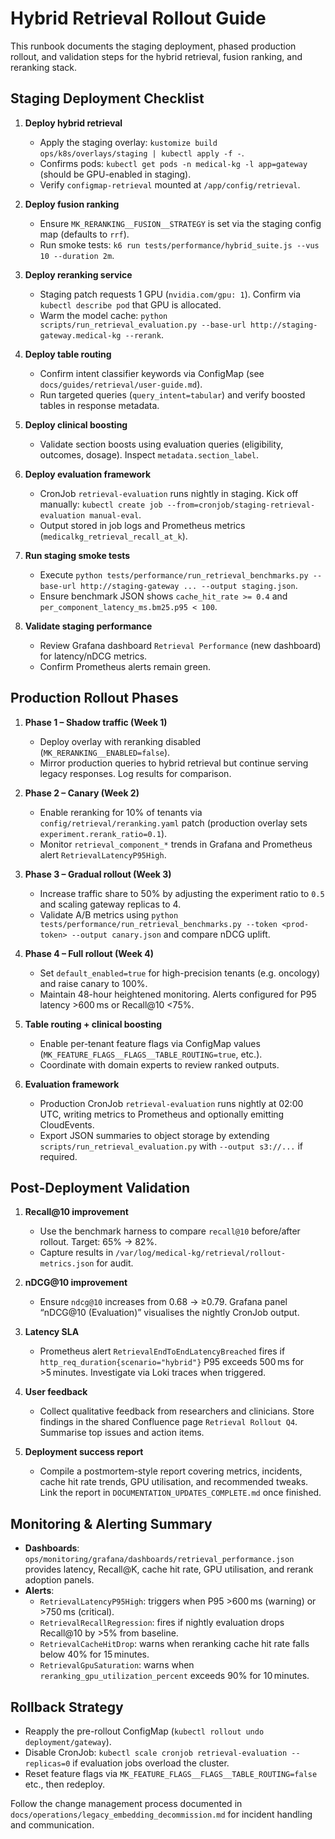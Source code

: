 # Hybrid Retrieval Rollout Guide

This runbook documents the staging deployment, phased production rollout, and validation steps for the hybrid retrieval, fusion ranking, and reranking stack.

## Staging Deployment Checklist

1. **Deploy hybrid retrieval**
   - Apply the staging overlay: `kustomize build ops/k8s/overlays/staging | kubectl apply -f -`.
   - Confirms pods: `kubectl get pods -n medical-kg -l app=gateway` (should be GPU-enabled in staging).
   - Verify `configmap-retrieval` mounted at `/app/config/retrieval`.

2. **Deploy fusion ranking**
   - Ensure `MK_RERANKING__FUSION__STRATEGY` is set via the staging config map (defaults to `rrf`).
   - Run smoke tests: `k6 run tests/performance/hybrid_suite.js --vus 10 --duration 2m`.

3. **Deploy reranking service**
   - Staging patch requests 1 GPU (`nvidia.com/gpu: 1`). Confirm via `kubectl describe pod` that GPU is allocated.
   - Warm the model cache: `python scripts/run_retrieval_evaluation.py --base-url http://staging-gateway.medical-kg --rerank`.

4. **Deploy table routing**
   - Confirm intent classifier keywords via ConfigMap (see `docs/guides/retrieval/user-guide.md`).
   - Run targeted queries (`query_intent=tabular`) and verify boosted tables in response metadata.

5. **Deploy clinical boosting**
   - Validate section boosts using evaluation queries (eligibility, outcomes, dosage). Inspect `metadata.section_label`.

6. **Deploy evaluation framework**
   - CronJob `retrieval-evaluation` runs nightly in staging. Kick off manually: `kubectl create job --from=cronjob/staging-retrieval-evaluation manual-eval`.
   - Output stored in job logs and Prometheus metrics (`medicalkg_retrieval_recall_at_k`).

7. **Run staging smoke tests**
   - Execute `python tests/performance/run_retrieval_benchmarks.py --base-url http://staging-gateway ... --output staging.json`.
   - Ensure benchmark JSON shows `cache_hit_rate >= 0.4` and `per_component_latency_ms.bm25.p95 < 100`.

8. **Validate staging performance**
   - Review Grafana dashboard `Retrieval Performance` (new dashboard) for latency/nDCG metrics.
   - Confirm Prometheus alerts remain green.

## Production Rollout Phases

1. **Phase 1 – Shadow traffic (Week 1)**
   - Deploy overlay with reranking disabled (`MK_RERANKING__ENABLED=false`).
   - Mirror production queries to hybrid retrieval but continue serving legacy responses. Log results for comparison.

2. **Phase 2 – Canary (Week 2)**
   - Enable reranking for 10% of tenants via `config/retrieval/reranking.yaml` patch (production overlay sets `experiment.rerank_ratio=0.1`).
   - Monitor `retrieval_component_*` trends in Grafana and Prometheus alert `RetrievalLatencyP95High`.

3. **Phase 3 – Gradual rollout (Week 3)**
   - Increase traffic share to 50% by adjusting the experiment ratio to `0.5` and scaling gateway replicas to 4.
   - Validate A/B metrics using `python tests/performance/run_retrieval_benchmarks.py --token <prod-token> --output canary.json` and compare nDCG uplift.

4. **Phase 4 – Full rollout (Week 4)**
   - Set `default_enabled=true` for high-precision tenants (e.g. oncology) and raise canary to 100%.
   - Maintain 48-hour heightened monitoring. Alerts configured for P95 latency >600 ms or Recall@10 <75%.

5. **Table routing + clinical boosting**
   - Enable per-tenant feature flags via ConfigMap values (`MK_FEATURE_FLAGS__FLAGS__TABLE_ROUTING=true`, etc.).
   - Coordinate with domain experts to review ranked outputs.

6. **Evaluation framework**
   - Production CronJob `retrieval-evaluation` runs nightly at 02:00 UTC, writing metrics to Prometheus and optionally emitting CloudEvents.
   - Export JSON summaries to object storage by extending `scripts/run_retrieval_evaluation.py` with `--output s3://...` if required.

## Post-Deployment Validation

1. **Recall@10 improvement**
   - Use the benchmark harness to compare `recall@10` before/after rollout. Target: 65% → 82%.
   - Capture results in `/var/log/medical-kg/retrieval/rollout-metrics.json` for audit.

2. **nDCG@10 improvement**
   - Ensure `ndcg@10` increases from 0.68 → ≥0.79. Grafana panel “nDCG@10 (Evaluation)” visualises the nightly CronJob output.

3. **Latency SLA**
   - Prometheus alert `RetrievalEndToEndLatencyBreached` fires if `http_req_duration{scenario="hybrid"}` P95 exceeds 500 ms for >5 minutes. Investigate via Loki traces when triggered.

4. **User feedback**
   - Collect qualitative feedback from researchers and clinicians. Store findings in the shared Confluence page `Retrieval Rollout Q4`. Summarise top issues and action items.

5. **Deployment success report**
   - Compile a postmortem-style report covering metrics, incidents, cache hit rate trends, GPU utilisation, and recommended tweaks. Link the report in `DOCUMENTATION_UPDATES_COMPLETE.md` once finished.

## Monitoring & Alerting Summary

- **Dashboards**: `ops/monitoring/grafana/dashboards/retrieval_performance.json` provides latency, Recall@K, cache hit rate, GPU utilisation, and rerank adoption panels.
- **Alerts**:
  - `RetrievalLatencyP95High`: triggers when P95 >600 ms (warning) or >750 ms (critical).
  - `RetrievalRecallRegression`: fires if nightly evaluation drops Recall@10 by >5% from baseline.
  - `RetrievalCacheHitDrop`: warns when reranking cache hit rate falls below 40% for 15 minutes.
  - `RetrievalGpuSaturation`: warns when `reranking_gpu_utilization_percent` exceeds 90% for 10 minutes.

## Rollback Strategy

- Reapply the pre-rollout ConfigMap (`kubectl rollout undo deployment/gateway`).
- Disable CronJob: `kubectl scale cronjob retrieval-evaluation --replicas=0` if evaluation jobs overload the cluster.
- Reset feature flags via `MK_FEATURE_FLAGS__FLAGS__TABLE_ROUTING=false` etc., then redeploy.

Follow the change management process documented in `docs/operations/legacy_embedding_decommission.md` for incident handling and communication.
